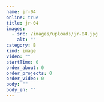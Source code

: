 ```yaml
---
name: jr-04
online: true
title: jr-04
images:
  - src: /images/uploads/jr-04.jpg
    alt: ""
category: B
kind: image
video: ""
startTime: 0
order_about: 0
order_projects: 0
order_video: 0
body: ""
body_en: ""
---
```


